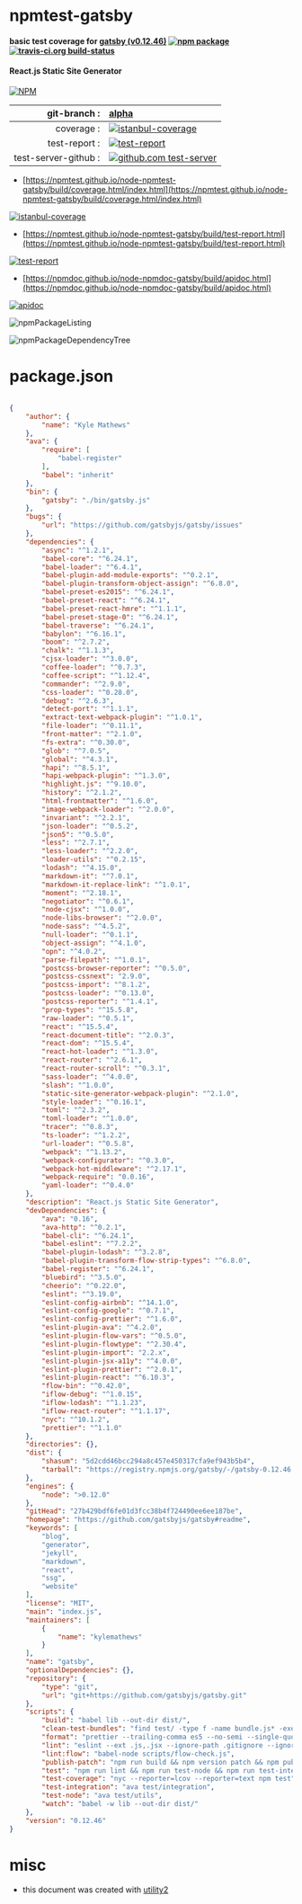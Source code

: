 # npmtest-gatsby

#### basic test coverage for  [gatsby (v0.12.46)](https://github.com/gatsbyjs/gatsby#readme)  [![npm package](https://img.shields.io/npm/v/npmtest-gatsby.svg?style=flat-square)](https://www.npmjs.org/package/npmtest-gatsby) [![travis-ci.org build-status](https://api.travis-ci.org/npmtest/node-npmtest-gatsby.svg)](https://travis-ci.org/npmtest/node-npmtest-gatsby)

#### React.js Static Site Generator

[![NPM](https://nodei.co/npm/gatsby.png?downloads=true&downloadRank=true&stars=true)](https://www.npmjs.com/package/gatsby)

| git-branch : | [alpha](https://github.com/npmtest/node-npmtest-gatsby/tree/alpha)|
|--:|:--|
| coverage : | [![istanbul-coverage](https://npmtest.github.io/node-npmtest-gatsby/build/coverage.badge.svg)](https://npmtest.github.io/node-npmtest-gatsby/build/coverage.html/index.html)|
| test-report : | [![test-report](https://npmtest.github.io/node-npmtest-gatsby/build/test-report.badge.svg)](https://npmtest.github.io/node-npmtest-gatsby/build/test-report.html)|
| test-server-github : | [![github.com test-server](https://npmtest.github.io/node-npmtest-gatsby/GitHub-Mark-32px.png)](https://npmtest.github.io/node-npmtest-gatsby/build/app/index.html) | | build-artifacts : | [![build-artifacts](https://npmtest.github.io/node-npmtest-gatsby/glyphicons_144_folder_open.png)](https://github.com/npmtest/node-npmtest-gatsby/tree/gh-pages/build)|

- [https://npmtest.github.io/node-npmtest-gatsby/build/coverage.html/index.html](https://npmtest.github.io/node-npmtest-gatsby/build/coverage.html/index.html)

[![istanbul-coverage](https://npmtest.github.io/node-npmtest-gatsby/build/screenCapture.buildCi.browser.%252Ftmp%252Fbuild%252Fcoverage.lib.html.png)](https://npmtest.github.io/node-npmtest-gatsby/build/coverage.html/index.html)

- [https://npmtest.github.io/node-npmtest-gatsby/build/test-report.html](https://npmtest.github.io/node-npmtest-gatsby/build/test-report.html)

[![test-report](https://npmtest.github.io/node-npmtest-gatsby/build/screenCapture.buildCi.browser.%252Ftmp%252Fbuild%252Ftest-report.html.png)](https://npmtest.github.io/node-npmtest-gatsby/build/test-report.html)

- [https://npmdoc.github.io/node-npmdoc-gatsby/build/apidoc.html](https://npmdoc.github.io/node-npmdoc-gatsby/build/apidoc.html)

[![apidoc](https://npmdoc.github.io/node-npmdoc-gatsby/build/screenCapture.buildCi.browser.%252Ftmp%252Fbuild%252Fapidoc.html.png)](https://npmdoc.github.io/node-npmdoc-gatsby/build/apidoc.html)

![npmPackageListing](https://npmtest.github.io/node-npmtest-gatsby/build/screenCapture.npmPackageListing.svg)

![npmPackageDependencyTree](https://npmtest.github.io/node-npmtest-gatsby/build/screenCapture.npmPackageDependencyTree.svg)



# package.json

```json

{
    "author": {
        "name": "Kyle Mathews"
    },
    "ava": {
        "require": [
            "babel-register"
        ],
        "babel": "inherit"
    },
    "bin": {
        "gatsby": "./bin/gatsby.js"
    },
    "bugs": {
        "url": "https://github.com/gatsbyjs/gatsby/issues"
    },
    "dependencies": {
        "async": "^1.2.1",
        "babel-core": "^6.24.1",
        "babel-loader": "^6.4.1",
        "babel-plugin-add-module-exports": "^0.2.1",
        "babel-plugin-transform-object-assign": "^6.8.0",
        "babel-preset-es2015": "^6.24.1",
        "babel-preset-react": "^6.24.1",
        "babel-preset-react-hmre": "^1.1.1",
        "babel-preset-stage-0": "^6.24.1",
        "babel-traverse": "^6.24.1",
        "babylon": "^6.16.1",
        "boom": "^2.7.2",
        "chalk": "^1.1.3",
        "cjsx-loader": "^3.0.0",
        "coffee-loader": "^0.7.3",
        "coffee-script": "^1.12.4",
        "commander": "^2.9.0",
        "css-loader": "^0.28.0",
        "debug": "^2.6.3",
        "detect-port": "^1.1.1",
        "extract-text-webpack-plugin": "^1.0.1",
        "file-loader": "^0.11.1",
        "front-matter": "^2.1.0",
        "fs-extra": "^0.30.0",
        "glob": "^7.0.5",
        "global": "^4.3.1",
        "hapi": "^8.5.1",
        "hapi-webpack-plugin": "^1.3.0",
        "highlight.js": "^9.10.0",
        "history": "^2.1.2",
        "html-frontmatter": "^1.6.0",
        "image-webpack-loader": "^2.0.0",
        "invariant": "^2.2.1",
        "json-loader": "^0.5.2",
        "json5": "^0.5.0",
        "less": "^2.7.1",
        "less-loader": "^2.2.0",
        "loader-utils": "^0.2.15",
        "lodash": "^4.15.0",
        "markdown-it": "^7.0.1",
        "markdown-it-replace-link": "^1.0.1",
        "moment": "^2.18.1",
        "negotiator": "^0.6.1",
        "node-cjsx": "^1.0.0",
        "node-libs-browser": "^2.0.0",
        "node-sass": "^4.5.2",
        "null-loader": "^0.1.1",
        "object-assign": "^4.1.0",
        "opn": "^4.0.2",
        "parse-filepath": "^1.0.1",
        "postcss-browser-reporter": "^0.5.0",
        "postcss-cssnext": "2.9.0",
        "postcss-import": "^8.1.2",
        "postcss-loader": "^0.13.0",
        "postcss-reporter": "^1.4.1",
        "prop-types": "^15.5.8",
        "raw-loader": "^0.5.1",
        "react": "^15.5.4",
        "react-document-title": "^2.0.3",
        "react-dom": "^15.5.4",
        "react-hot-loader": "^1.3.0",
        "react-router": "^2.6.1",
        "react-router-scroll": "^0.3.1",
        "sass-loader": "^4.0.0",
        "slash": "^1.0.0",
        "static-site-generator-webpack-plugin": "^2.1.0",
        "style-loader": "^0.16.1",
        "toml": "^2.3.2",
        "toml-loader": "^1.0.0",
        "tracer": "^0.8.3",
        "ts-loader": "^1.2.2",
        "url-loader": "^0.5.8",
        "webpack": "^1.13.2",
        "webpack-configurator": "^0.3.0",
        "webpack-hot-middleware": "^2.17.1",
        "webpack-require": "0.0.16",
        "yaml-loader": "^0.4.0"
    },
    "description": "React.js Static Site Generator",
    "devDependencies": {
        "ava": "0.16",
        "ava-http": "^0.2.1",
        "babel-cli": "^6.24.1",
        "babel-eslint": "^7.2.2",
        "babel-plugin-lodash": "^3.2.8",
        "babel-plugin-transform-flow-strip-types": "^6.8.0",
        "babel-register": "^6.24.1",
        "bluebird": "^3.5.0",
        "cheerio": "^0.22.0",
        "eslint": "^3.19.0",
        "eslint-config-airbnb": "^14.1.0",
        "eslint-config-google": "^0.7.1",
        "eslint-config-prettier": "^1.6.0",
        "eslint-plugin-ava": "^4.2.0",
        "eslint-plugin-flow-vars": "^0.5.0",
        "eslint-plugin-flowtype": "^2.30.4",
        "eslint-plugin-import": "2.2.x",
        "eslint-plugin-jsx-a11y": "^4.0.0",
        "eslint-plugin-prettier": "^2.0.1",
        "eslint-plugin-react": "^6.10.3",
        "flow-bin": "^0.42.0",
        "iflow-debug": "^1.0.15",
        "iflow-lodash": "^1.1.23",
        "iflow-react-router": "^1.1.17",
        "nyc": "^10.1.2",
        "prettier": "^1.1.0"
    },
    "directories": {},
    "dist": {
        "shasum": "5d2cdd46bcc294a8c457e450317cfa9ef943b5b4",
        "tarball": "https://registry.npmjs.org/gatsby/-/gatsby-0.12.46.tgz"
    },
    "engines": {
        "node": ">0.12.0"
    },
    "gitHead": "27b429bdf6fe01d3fcc38b4f724490ee6ee187be",
    "homepage": "https://github.com/gatsbyjs/gatsby#readme",
    "keywords": [
        "blog",
        "generator",
        "jekyll",
        "markdown",
        "react",
        "ssg",
        "website"
    ],
    "license": "MIT",
    "main": "index.js",
    "maintainers": [
        {
            "name": "kylemathews"
        }
    ],
    "name": "gatsby",
    "optionalDependencies": {},
    "repository": {
        "type": "git",
        "url": "git+https://github.com/gatsbyjs/gatsby.git"
    },
    "scripts": {
        "build": "babel lib --out-dir dist/",
        "clean-test-bundles": "find test/ -type f -name bundle.js* -exec rm -rf {} +",
        "format": "prettier --trailing-comma es5 --no-semi --single-quote --write \"lib/**/*.js\" \"test/**/*.js\"",
        "lint": "eslint --ext .js,.jsx --ignore-path .gitignore --ignore-path .eslintignore .",
        "lint:flow": "babel-node scripts/flow-check.js",
        "publish-patch": "npm run build && npm version patch && npm publish; git push; git push --tags",
        "test": "npm run lint && npm run test-node && npm run test-integration",
        "test-coverage": "nyc --reporter=lcov --reporter=text npm test",
        "test-integration": "ava test/integration",
        "test-node": "ava test/utils",
        "watch": "babel -w lib --out-dir dist/"
    },
    "version": "0.12.46"
}
```



# misc
- this document was created with [utility2](https://github.com/kaizhu256/node-utility2)
